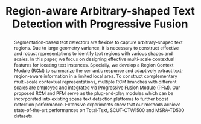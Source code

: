 ---
id:             2022-text-det
title:          "Region-aware Arbitrary-shaped Text Detection with Progressive Fusion"
# authors:        [Qitong Wang*, Bin Fu*, Ming Li, Junjun He, Xi Peng, and Yu Qiao]
authors:        
    - Me 
    - Bin
    - Ming
    - Junjun
    - Xi
    - Yu
# authors_note:   (* equal contribution)
venue:          IEEE Transactions on Multimedia (TMM), 2022.
year:           "2022-05"
thumbnail:      assets/publications/2022-text-det/PFM_2_Final.png
bibtex: "@article{wang2022region,<br>&emsp;title={Region-aware Arbitrary-shaped Text Detection with Progressive Fusion},<br>&emsp;author={Wang, Qitong and Fu, Bin and Li, Ming and He, Junjun and Peng, Xi and Qiao, Yu},<br>&emsp;journal={IEEE Transactions on Multimedia},<br>&emsp;year={2022},<br>&emsp;publisher={IEEE}<br>}"
links:
   paper:      https://ieeexplore.ieee.org/document/9850390
   bibtex:     assets/publications/2022-text-det/ref.txt

layout: project_plus
short_title: Text Detection
abstract: "Segmentation-based text detectors are flexible to capture arbitrary-shaped text regions. Due to large geometry variance, it is necessary to construct effective and robust representations to identify text regions with various shapes and scales. In this paper, we focus on designing effective multi-scale contextual features for locating text instances. Specially, we develop a Region Context Module (RCM) to summarize the semantic response and adaptively extract text-region-aware information in a limited local area. To construct complementary multi-scale contextual representations, multiple RCM branches with different scales are employed and integrated via Progressive Fusion Module (PFM). Our proposed RCM and PFM serve as the plug-and-play modules which can be incorporated into existing scene text detection platforms to further boost detection performance. Extensive experiments show that our methods achieve state-of-the-art performances on Total-Text, SCUT-CTW1500 and MSRA-TD500 datasets."
---